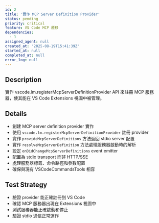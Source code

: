 ```yaml
---
id: 2
title: '實作 MCP Server Definition Provider'
status: pending
priority: critical
feature: VS Code MCP 遷移
dependencies:
  - 1
assigned_agent: null
created_at: "2025-08-19T15:41:39Z"
started_at: null
completed_at: null
error_log: null
---
```


## Description

實作 vscode.lm.registerMcpServerDefinitionProvider API 來註冊 MCP 服務器，使其能在 VS Code Extensions 視圖中被管理。

## Details

- 創建 MCP server definition provider 實作
- 使用 `vscode.lm.registerMcpServerDefinitionProvider` 註冊 provider
- 實作 `provideMcpServerDefinitions` 方法返回 stdio server 配置
- 實作 `resolveMcpServerDefinition` 方法處理服務器啟動時的解析
- 設定 `onDidChangeMcpServerDefinitions` event emitter
- 配置為 stdio transport 而非 HTTP/SSE
- 處理服務器標籤、命令路徑和參數配置
- 確保與現有 VSCodeCommandsTools 相容

## Test Strategy

- 驗證 provider 能正確註冊到 VS Code
- 確認 MCP 服務器出現在 Extensions 視圖中
- 測試服務器能正確啟動和停止
- 驗證 stdio 通信正常運作
